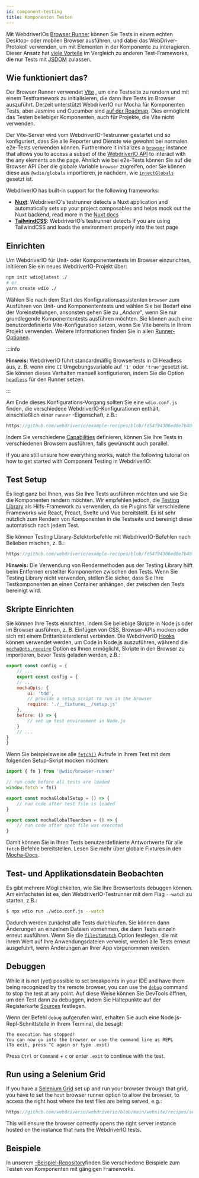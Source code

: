 ```yaml
---
id: component-testing
title: Komponenten Testen
---
```


Mit WebdriverIOs [Browser Runner](/docs/runner#browser-runner) können Sie Tests in einem echten Desktop- oder mobilen Browser ausführen, und dabei das WebDriver-Protokoll verwenden, um mit Elementen in der Komponente zu interagieren. Dieser Ansatz hat [viele Vorteile](/docs/runner#browser-runner) im Vergleich zu anderen Test-Frameworks, die nur Tests mit [JSDOM](https://www.npmjs.com/package/jsdom) zulassen.

## Wie funktioniert das?

Der Browser Runner verwendet [Vite](https://vitejs.dev/) , um eine Testseite zu rendern und mit einem Testframework zu initialisieren, die dann Ihre Tests im Browser auszuführt. Derzeit unterstützt WebdriverIO nur Mocha für Komponenten Tests, aber Jasmine und Cucumber sind [auf der Roadmap](https://github.com/orgs/webdriverio/projects/1). Dies ermöglicht das Testen beliebiger Komponenten, auch für Projekte, die Vite nicht verwenden.

Der Vite-Server wird vom WebdriverIO-Testrunner gestartet und so konfiguriert, dass Sie alle Reporter und Dienste wie gewohnt bei normalen e2e-Tests verwenden können. Furthermore it initializes a [`browser`](/docs/api/browser) instance that allows you to access a subset of the [WebdriverIO API](/docs/api) to interact with the any elements on the page. Ähnlich wie bei e2e-Tests können Sie auf die Browser API über die globale Variable `browser` zugreifen, oder Sie können diese aus `@wdio/globals` importieren, je nachdem, wie [`injectGlobals`](/docs/api/globals) gesetzt ist.

WebdriverIO has built-in support for the following frameworks:

- [__Nuxt__](https://nuxt.com/): WebdriverIO's testrunner detects a Nuxt application and automatically sets up your project composables and helps mock out the Nuxt backend, read more in the [Nuxt docs](/docs/component-testing/vue#testing-vue-components-in-nuxt)
- [__TailwindCSS__](https://tailwindcss.com/): WebdriverIO's testrunner detects if you are using TailwindCSS and loads the environment properly into the test page

## Einrichten

Um WebdriverIO für Unit- oder Komponententests im Browser einzurichten, initiieren Sie ein neues WebdriverIO-Projekt über:

```bash
npm init wdio@latest ./
# or
yarn create wdio ./
```

Wählen Sie nach dem Start des Konfigurationsassistenten `browser` zum Ausführen von Unit- und Komponententests und wählen Sie bei Bedarf eine der Voreinstellungen, ansonsten gehen Sie zu _„Andere“_, wenn Sie nur grundlegende Komponententests ausführen möchten. Sie können auch eine benutzerdefinierte Vite-Konfiguration setzen, wenn Sie Vite bereits in Ihrem Projekt verwenden. Weitere Informationen finden Sie in allen [Runner-Optionen](/docs/runner#runner-options).

:::info

__Hinweis:__ WebdriverIO führt standardmäßig Browsertests in CI Headless aus, z. B. wenn eine `CI` Umgebungsvariable auf `'1'` oder `'true'`gesetzt ist. Sie können dieses Verhalten manuell konfigurieren, indem Sie die Option [`headless`](/docs/runner#headless) für den Runner setzen.

:::

Am Ende dieses Konfigurations-Vorgang sollten Sie eine `wdio.conf.js` finden, die verschiedene WebdriverIO-Konfigurationen enthält, einschließlich einer `runner` -Eigenschaft, z.B.:

```ts reference useHTTPS runmeRepository="git@github.com:webdriverio/example-recipes.git" runmeFileToOpen="component-testing%2FREADME.md"
https://github.com/webdriverio/example-recipes/blob/fd54f94306ed8e7b40f967739164dfe4d6d76b41/wdio.comp.conf.js
```

Indem Sie verschiedene [Capabilities](/docs/configuration#capabilities) definieren, können Sie Ihre Tests in verschiedenen Browsern ausführen, falls gewünscht auch parallel.

If you are still unsure how everything works, watch the following tutorial on how to get started with Component Testing in WebdriverIO:

<LiteYouTubeEmbed id="5vp_3tGtnMc" title="Getting Started with Component Testing in WebdriverIO" />

## Test Setup

Es liegt ganz bei Ihnen, was Sie Ihre Tests ausführen möchten und wie Sie die Komponenten rendern möchten. Wir empfehlen jedoch, die [Testing Library](https://testing-library.com/) als Hilfs-Framework zu verwenden, da sie Plugins für verschiedene Frameworks wie React, Preact, Svelte und Vue bereitstellt. Es ist sehr nützlich zum Rendern von Komponenten in die Testseite und bereinigt diese automatisch nach jedem Test.

Sie können Testing Library-Selektorbefehle mit WebdriverIO-Befehlen nach Belieben mischen, z. B.:

```js reference useHTTPS
https://github.com/webdriverio/example-recipes/blob/fd54f94306ed8e7b40f967739164dfe4d6d76b41/component-testing/svelte-example.js
```

__Hinweis:__ Die Verwendung von Rendermethoden aus der Testing Library hilft beim Entfernen erstellter Komponenten zwischen den Tests. Wenn Sie Testing Library nicht verwenden, stellen Sie sicher, dass Sie Ihre Testkomponenten an einen Container anhängen, der zwischen den Tests bereinigt wird.

## Skripte Einrichten

Sie können Ihre Tests einrichten, indem Sie beliebige Skripte in Node.js oder im Browser ausführen, z. B. Einfügen von CSS, Browser-APIs mocken oder sich mit einem Drittanbieterdienst verbinden. Die WebdriverIO [Hooks](/docs/configuration#hooks) können verwendet werden, um Code in Node.js auszuführen, während die [`mochaOpts.require`](/docs/frameworks#require) Option es Ihnen ermöglicht, Skripte in den Browser zu importieren, bevor Tests geladen werden, z.B.:

```js wdio.conf.js
export const config = {
    // ...
    export const config = {
    // ...
    mochaOpts: {
        ui: 'tdd',
        // provide a setup script to run in the browser
        require: './__fixtures__/setup.js'
    },
    before: () => {
        // set up test environment in Node.js
    }
    // ...
}
}
```

Wenn Sie beispielsweise alle [`fetch()`](https://developer.mozilla.org/en-US/docs/Web/API/fetch) Aufrufe in Ihrem Test mit dem folgenden Setup-Skript mocken möchten:

```js ./fixtures/setup.js
import { fn } from '@wdio/browser-runner'

// run code before all tests are loaded
window.fetch = fn()

export const mochaGlobalSetup = () => {
    // run code after test file is loaded
}

export const mochaGlobalTeardown = () => {
    // run code after spec file was executed
}

```

Damit können Sie in Ihren Tests benutzerdefinierte Antwortwerte für alle `fetch` Befehle bereitstellen. Lesen Sie mehr über globale Fixtures in den [Mocha-Docs](https://mochajs.org/#global-fixtures).

## Test- und Applikationsdatein Beobachten

Es gibt mehrere Möglichkeiten, wie Sie Ihre Browsertests debuggen können. Am einfachsten ist es, den WebdriverIO-Testrunner mit dem Flag `--watch` zu starten, z.B.:

```sh
$ npx wdio run ./wdio.conf.js --watch
```

Dadurch werden zunächst alle Tests durchlaufen. Sie können dann Änderungen an einzelnen Dateien vornehmen, die dann Tests einzeln erneut ausführen. Wenn Sie die [`filesToWatch`](/docs/configuration#filestowatch) Option festlegen, die mit ihrem Wert auf Ihre Anwendungsdateien verweist, werden alle Tests erneut ausgeführt, wenn Änderungen an Ihrer App vorgenommen werden.

## Debuggen

While it is not (yet) possible to set breakpoints in your IDE and have them being recognized by the remote browser, you can use the [`debug`](/docs/api/browser/debug) command to stop the test at any point. Auf diese Weise können Sie DevTools öffnen, um den Test dann zu debuggen, indem Sie Haltepunkte auf der Registerkarte [Sources](https://buddy.works/tutorials/debugging-javascript-efficiently-with-chrome-devtools) festlegen.

Wenn der Befehl `debug` aufgerufen wird, erhalten Sie auch eine Node.js-Repl-Schnittstelle in Ihrem Terminal, die besagt:

```
The execution has stopped!
You can now go into the browser or use the command line as REPL
(To exit, press ^C again or type .exit)
```

Press `Ctrl` or `Command` + `c` or enter `.exit` to continue with the test.

## Run using a Selenium Grid

If you have a [Selenium Grid](https://www.selenium.dev/documentation/grid/) set up and run your browser through that grid, you have to set the `host` browser runner option to allow the browser, to access the right host where the test files are being served, e.g.:

```js reference useHTTPS
https://github.com/webdriverio/webdriverio/blob/main/website/recipes/selenium-grid/selenium-grid.js
```

This will ensure the browser correctly opens the right server instance hosted on the instance that runs the WebdriverIO tests.

## Beispiele

In unserem [-Beispiel-Repository](https://github.com/webdriverio/component-testing-examples)finden Sie verschiedene Beispiele zum Testen von Komponenten mit gängigen Frameworks.
